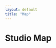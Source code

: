 ```yaml
---
layout: default
title: "Map"
---
```

<script src="{{ "/assets/js/ol.min.js" | relative_url }}"></script>
<link rel="stylesheet" href="{{ "/assets/css/ol.min.css" | relative_url }}">
<script>
(function() {
	// Annoying hack to prevent map overlap due to the top bar on Android
	function fixHeight() {
		document.documentElement.style.setProperty("--dvh", `${window.innerHeight}px`);
	}
	window.addEventListener("resize", fixHeight);
	fixHeight();
})();
</script>

<div class="w-100 position-relative bg-white" style="height: 100vh; height: calc(var(--dvh) - var(--navbar-height));">
	<h1 class="map-overlay left-0 top-0 ms-3 mt-3">Studio Map</h1>
	<div id="map" class="w-100 h-100"></div>
</div>

<script>
(function() {

	const imageWidth = 2362;
	const imageHeight = 3000;

	// Maps use inverted coordinates for some reason
	const extent = [0, 0, imageHeight, imageWidth];
	const padding = 2000;
	const maxExtent = [
		extent[0] - padding,
		extent[1] - padding,
		extent[2] + padding,
		extent[3] + padding
	];

	const projection = new ol.proj.Projection({
		code: "static-image",
		units: "pixels",
		extent: extent,
	});

	const map = new ol.Map({
		target: "map",
		view: new ol.View({
			center: ol.extent.getCenter(extent),
			extent: maxExtent,
			projection: projection,
			showFullExtent: true,
			zoom: 0,
			maxZoom: 5
		})
	});

	// This mess is from https://openlayers.org/en/latest/examples/svg-layer.html
	// Because OpenLayers explodes if you render a SVG with StaticImage :)

	const svgContainer = document.createElement("div");
	svgContainer.style.width = `${imageHeight}px`;
	svgContainer.style.height = `${imageWidth}px`;
	svgContainer.style.transformOrigin = "top left";

	const req = new XMLHttpRequest();
	req.open("GET", "/assets/images/map/Studio_Map_No_Title.svg");
	req.addEventListener("load", function() {
		const svg = req.responseXML.documentElement;
		svgContainer.ownerDocument.importNode(svg);
		svgContainer.appendChild(svg);
	});
	req.send();

	map.addLayer(
		new ol.layer.Layer({
			render: function(frameState) {
				const scale = 1 / frameState.viewState.resolution;
				const center = frameState.viewState.center;
				const size = frameState.size;
				svgContainer.style.transform = ol.transform.composeCssTransform(
					size[0] / 2,
					size[1] / 2,
					scale,
					scale,
					frameState.viewState.rotation,
					-center[0],
					center[1] - imageWidth
				);
				return svgContainer;
			},
		})
	);

	map.getView().fit(extent, {padding: [10, 10, 10, 10]});
})();
</script>